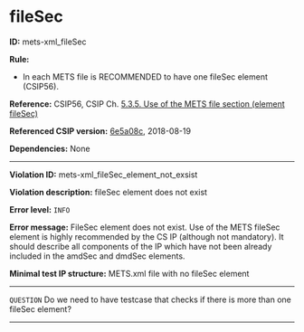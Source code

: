 # fileSec**ID:** mets-xml_fileSec**Rule:** * In each METS file is RECOMMENDED to have one fileSec element (CSIP56).**Reference:** CSIP56, CSIP Ch. [5.3.5. Use of the METS file section (element fileSec)](https://github.com/DILCISBoard/E-ARK-CSIP/blob/6e5a08c9619840b4c768c8016ce55e47cf977d02/implementation/index.md#535use-of-the-mets-file-section-element-filesec)**Referenced CSIP version:** [6e5a08c](https://github.com/DILCISBoard/E-ARK-CSIP/tree/6e5a08c9619840b4c768c8016ce55e47cf977d02), 2018-08-19**Dependencies:** None---**Violation ID:** mets-xml_fileSec_element_not_exsist**Violation description:** fileSec element does not exist**Error level:** `INFO`**Error message:** FileSec element does not exist. Use of the METS fileSec element is highly recommended by the CS IP (although not mandatory). It should describe all components of the IP which have not been already included in the amdSec and dmdSec elements.**Minimal test IP structure:** METS.xml file with no fileSec element---`QUESTION` Do we need to have testcase that checks if there is more than one fileSec element?---